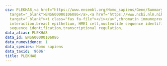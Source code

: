 ```yaml
---
csv: PLEKHA8,<a href="https://www.ensembl.org/Homo_sapiens/Gene/Summary?db=core;g=ENSG00000106086"
  target="_blank">ENSG00000106086</a>,<a href="https://www.ncbi.nlm.nih.gov/pubmed/22863008"
  target="_blank"><i class="fas fa-file"></i></a>",chromatin immunoprecipitation assay,direct
  interaction,breast epithelium, HME1 cell,nucleotide sequence identification,nucleotide
  sequence identification,transcriptional regulation,
data_alias: PLEKHA8
data_id: ENSG00000106086
data_numevidence: 1
data_species: Homo sapiens
data_taxid: '9606'
title: PLEKHA8
---
```

